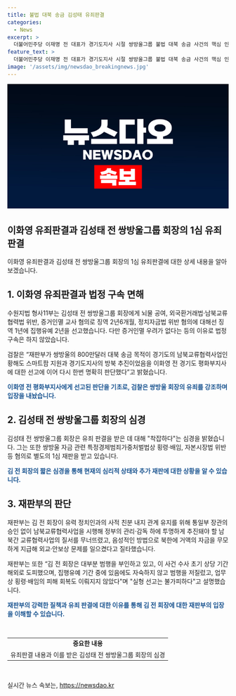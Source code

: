 ```yaml
---
title: 불법 대북 송금 김성태 유죄판결
categories:
  - News
excerpt: >
  더불어민주당 이재명 전 대표가 경기도지사 시절 쌍방울그룹 불법 대북 송금 사건의 핵심 인물인 김성태 전 쌍방울 회장이 유죄 판결을 받았다. 수원지법 형사11부는 김 전 회장에게 뇌물 공여, 외국환거래법·남북교류협력법 위반, 증거인멸 교사, 정치자금법 위반 혐의로 징역 2년6개월, 징역 1년에 집행유예 2년을 선고했다. 재판부는 김 전 회장을 질타하며, 이전 부지사에 비해 유리한 정상으로 참작했다고 밝혔다.
feature_text: >
  더불어민주당 이재명 전 대표가 경기도지사 시절 쌍방울그룹 불법 대북 송금 사건의 핵심 인물인 김성태 전 쌍방울 회장이 유죄 판결을 받았다. 수원지법 형사11부는 김 전 회장에게 뇌물 공여, 외국환거래법·남북교류협력법 위반, 증거인멸 교사, 정치자금법 위반 혐의로 징역 2년6개월, 징역 1년에 집행유예 2년을 선고했다. 재판부는 김 전 회장을 질타하며, 이전 부지사에 비해 유리한 정상으로 참작했다고 밝혔다.
image: '/assets/img/newsdao_breakingnews.jpg'
---
```


<p><img src="/assets/img/newsdao_breakingnews.jpg" alt="ontimetimes 속보" /></p>

<h2>이화영 유죄판결과 김성태 전 쌍방울그룹 회장의 1심 유죄판결</h2>

<p data-ke-size="size16">이화영 유죄판결과 김성태 전 쌍방울그룹 회장의 1심 유죄판결에 대한 상세 내용을 알아보겠습니다.</p>

<h2 data-ke-size="size24">1. 이화영 유죄판결과 법정 구속 면해</h2>

<p>수원지법 형사11부는 김성태 전 쌍방울그룹 회장에게 뇌물 공여, 외국환거래법·남북교류협력법 위반, 증거인멸 교사 혐의로 징역 2년6개월, 정치자금법 위반 혐의에 대해선 징역 1년에 집행유예 2년을 선고했습니다. 다만 증거인멸 우려가 없다는 등의 이유로 법정 구속은 하지 않았습니다.</p>

<p>검찰은 “재판부가 쌍방울의 800만달러 대북 송금 목적이 경기도의 남북교류협력사업인 황해도 스마트팜 지원과 경기도지사의 방북 추진이었음을 이화영 전 경기도 평화부지사에 대한 선고에 이어 다시 한번 명확히 판단했다”고 밝혔습니다.</p>

<p><b><span style="color: #1a5490;">이화영 전 평화부지사에게 선고된 판단을 기초로, 검찰은 쌍방울 회장의 유죄를 강조하며 입장을 내놨습니다.</span></b></p>

<h2 data-ke-size="size24">2. 김성태 전 쌍방울그룹 회장의 심경</h2>

<p>김성태 전 쌍방울그룹 회장은 유죄 판결을 받은 데 대해 "착잡하다"는 심경을 밝혔습니다. 그는 또한 쌍방울 자금 관련 특정경제범죄가중처벌법상 횡령·배임, 자본시장법 위반 등 혐의로 별도의 1심 재판을 받고 있습니다.</p>

<p><b><span style="color: #1a5490;">김 전 회장의 짧은 심경을 통해 현재의 심리적 상태와 추가 재판에 대한 상황을 알 수 있습니다.</span></b></p>

<h2 data-ke-size="size24">3. 재판부의 판단</h2>

<p>재판부는 김 전 회장이 유력 정치인과의 사적 친분 내지 관계 유지를 위해 통일부 장관의 승인 없이 남북교류협력사업을 시행해 정부의 관리·감독 하에 투명하게 추진돼야 할 남북간 교류협력사업의 질서를 무너뜨렸고, 음성적인 방법으로 북한에 거액의 자금을 무모하게 지급해 외교·안보상 문제를 일으켰다고 질타했습니다.</p>

<p>재판부는 또한 “김 전 회장은 대부분 범행을 부인하고 있고, 이 사건 수사 초기 상당 기간 해외로 도피했으며, 집행유예 기간 중에 있음에도 자숙하지 않고 범행을 저질렀고, 업무상 횡령·배임의 피해 회복도 이뤄지지 않았다"며 "실형 선고는 불가피하다"고 설명했습니다.</p>

<p><b><span style="color: #1a5490;">재판부의 강력한 질책과 유죄 판결에 대한 이유를 통해 김 전 회장에 대한 재판부의 입장을 이해할 수 있습니다.</span></b></p>

<p data-ke-size="size16">&nbsp;</p>

<table>
   <tbody>
      <tr>
         <td style="text-align: center; height: 17px;"><b>중요한 내용</b></td>
      </tr>
      <tr>
         <td style="text-align: center; height: 17px;">유죄판결 내용과 이를 받은 김성태 전 쌍방울그룹 회장의 심경</td>
      </tr>
   </tbody>
</table>

<p data-ke-size="size16">&nbsp;</p>
실시간 뉴스 속보는, <a href="https://newsdao.kr" rel="dofollow">https://newsdao.kr</a>


